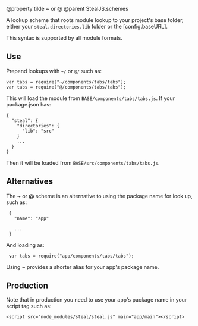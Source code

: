@property tilde ~ or @
@parent StealJS.schemes

A lookup scheme that roots module lookup to your project's base folder, either your `steal.directories.lib` folder or the [config.baseURL].

This syntax is supported by all module formats.

## Use

Prepend lookups with `~/` or `@/` such as:

    var tabs = require("~/components/tabs/tabs");
    var tabs = require("@/components/tabs/tabs");

This will load the module from `BASE/components/tabs/tabs.js`. If your package.json has:

    {
      "steal": {
        "directories": {
          "lib": "src"
		}
	    ...
	  }
	}

Then it will be loaded from `BASE/src/components/tabs/tabs.js`.

## Alternatives

The **~** or **@** scheme is an alternative to using the package name for look up, such as:

     {
	   "name": "app"

	   ...
	 }

And loading as:

     var tabs = require("app/components/tabs/tabs");

Using ~ provides a shorter alias for your app's package name.

## Production

Note that in production you need to use your app's package name in your script tag such as:

    <script src="node_modules/steal/steal.js" main="app/main"></script>
